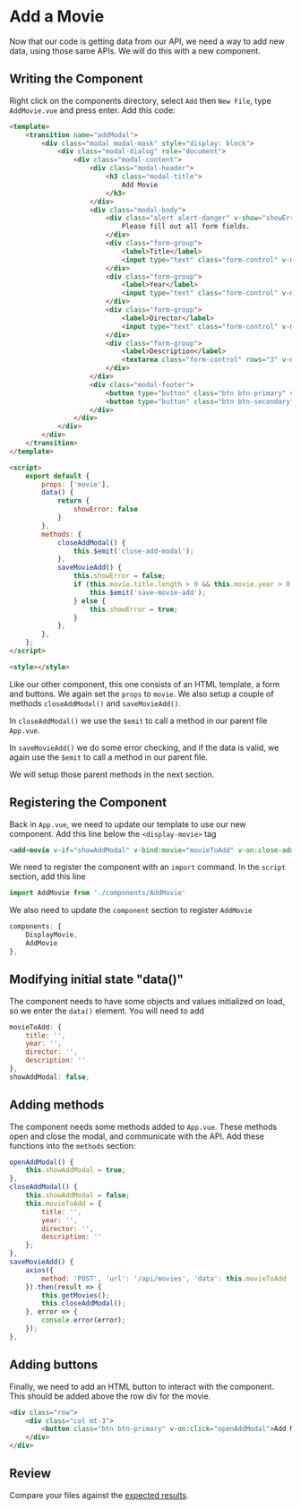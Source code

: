 # Add a Movie
Now that our code is getting data from our API, we need a way to add new data, using those same APIs.
We will do this with a new component.

## Writing the Component
Right click on the components directory, select `Add` then `New File`, type `AddMovie.vue` and press enter.
Add this code:
```html
<template>
	<transition name="addModal">
		<div class="modal modal-mask" style="display: block">
			<div class="modal-dialog" role="document">
				<div class="modal-content">
					<div class="modal-header">
						<h3 class="modal-title">
							Add Movie
						</h3>
					</div>
					<div class="modal-body">
						<div class="alert alert-danger" v-show="showError">
							Please fill out all form fields.
						</div>
						<div class="form-group">
							<label>Title</label>
							<input type="text" class="form-control" v-model="movie.title" />
						</div>
						<div class="form-group">
							<label>Year</label>
							<input type="text" class="form-control" v-model="movie.year" />
						</div>
						<div class="form-group">
							<label>Director</label>
							<input type="text" class="form-control" v-model="movie.director" />
						</div>
						<div class="form-group">
							<label>Description</label>
							<textarea class="form-control" rows="3" v-model="movie.description"></textarea>
						</div>
					</div>
					<div class="modal-footer">
						<button type="button" class="btn btn-primary" v-on:click="saveMovieAdd">Add Movie</button>
						<button type="button" class="btn btn-secondary" data-dismiss="modal" v-on:click="closeAddModal">Cancel</button>
					</div>
				</div>
			</div>
		</div>
	</transition>
</template>

<script>
	export default {
		props: ['movie'],
		data() {
			return {
				showError: false
			}
		},
		methods: {
			closeAddModal() {
				this.$emit('close-add-modal');
			},
			saveMovieAdd() {
				this.showError = false;
				if (this.movie.title.length > 0 && this.movie.year > 0 && this.movie.director.length > 0 && this.movie.description.length > 0) {
					this.$emit('save-movie-add');
				} else {
					this.showError = true;
				}
			},
		},
	};
</script>

<style></style>
```
Like our other component, this one consists of an HTML template, a form and buttons.  We again set the `props` to `movie`.  We also setup a couple of methods `closeAddModal()` and `saveMovieAdd()`.  

In `closeAddModal()` we use the `$emit` to call a method in our parent file `App.vue`. 

In `saveMovieAdd()` we do some error checking, and if the data is valid, we again use the `$emit` to call a method in our parent file.

We will setup those parent methods in the next section.

## Registering the Component
Back in `App.vue`, we need to update our template to use our new component. Add this line below the `<display-movie>` tag
```html
<add-movie v-if="showAddModal" v-bind:movie="movieToAdd" v-on:close-add-modal="closeAddModal" v-on:save-movie-add="saveMovieAdd"></add-movie>
```

We need to register the component with an `import` command.
In the `script` section, add this line
```javascript
import AddMovie from './components/AddMovie'
```
We also need to update the `component` section to register `AddMovie`
```javascript
components: {
	DisplayMovie,
	AddMovie
},
```

## Modifying initial state "data()"
The component needs to have some objects and values initialized on load, so we enter the `data()` element.  You will need to add
```javascript
movieToAdd: {
	title: '',
	year: '',
	director: '',
	description: ''
},
showAddModal: false,
```
## Adding methods
The component needs some methods added to `App.vue`.  These methods open and close the modal, and communicate with the API. Add these functions into the `methods` section:
```javascript
openAddModal() {
	this.showAddModal = true;
},
closeAddModal() {
	this.showAddModal = false;
	this.movieToAdd = {
		title: '',
		year: '',
		director: '',
		description: ''
	};
},
saveMovieAdd() {
	axios({
		method: 'POST', 'url': '/api/movies', 'data': this.movieToAdd
	}).then(result => {
		this.getMovies();
		this.closeAddModal();
	}, error => {
		console.error(error);
	});
},
```
## Adding buttons
Finally, we need to add an HTML button to interact with the component. This should be added above the row div for the movie.
```html
<div class="row">
	<div class="col mt-3">
		<button class="btn btn-primary" v-on:click="openAddModal">Add Movie</button>
	</div>
</div>
```

## Review
Compare your files against the [expected results](review/AddMovie.md).